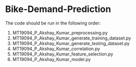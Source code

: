 # Bike-Demand-Prediction
The code should be run in the following order:
1. MT19094_P_Akshay_Kumar_preprocessing.py
2. MT19094_P_Akshay_Kumar_generate_training_dataset.py
3. MT19094_P_Akshay_Kumar_generate_testing_dataset.py
4. MT19094_P_Akshay_Kumar_correlation.py
5. MT19094_P_Akshay_Kumar_feature_selection.py
6. MT19094_P_Akshay_Kumar_model.py
